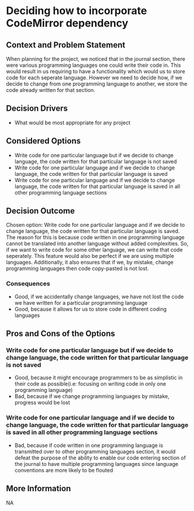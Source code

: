 # Deciding how to incorporate CodeMirror dependency

## Context and Problem Statement

When planning for the project, we noticed that in the journal section, there were various programming languages one could write their code in. This would result in us requiring to have a functionality which would us to store code for each seperate language. However we need to decide how, if we decide to change from one programming language to another, we store the code already written for that section.

## Decision Drivers

* What would be most appropriate for any project


## Considered Options

* Write code for one particular language but if we decide to change language, the code written for that particular language is not saved
* Write code for one particular language and if we decide to change language, the code written for that particular language is saved
* Write code for one particular language and if we decide to change language, the code written for that particular language is saved in all other programming language sections

## Decision Outcome

Chosen option: Write code for one particular language and if we decide to change language, the code written for that particular language is saved.
The reason for this is because code written in one programming language cannot be translated into another language without added complexities. So, if we 
want to write code for some other language, we can write that code seperately. This feature would also be perfect if we are using multiple languages. Additionally,
it also ensures that if we, by mistake, change programming languages then code copy-pasted is not lost.

### Consequences

* Good, if we accidentally change languages, we have not lost the code we have written for a particular programming language
* Good, because it allows for us to store code  in different coding languages
  

## Pros and Cons of the Options

### Write code for one particular language but if we decide to change language, the code written for that particular language is not saved
* Good, because it might encourage programmers to be as simplistic in their code as possible(i.e: focusing on writing code in only one programming language)
* Bad, because if we change programming languages by mistake, progress would be lost
  
### Write code for one particular language and if we decide to change language, the code written for that particular language is saved in all other programming language sections
* Bad, because if code written in one programming language is transmitted over to other programming languages section, it would defeat the purpose of the ability to
enable our code entering section of the journal to have multiple programming languages since language conventions are more likely to be flouted

## More Information

NA
